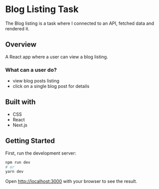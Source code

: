 # Blog Listing Task

The Blog listing is a task where I connected to an API, fetched data and rendered it.

## Overview

A React app where a user can view a blog listing.

### What can a user do?

-   view blog posts listing
-   click on a single blog post for details

## Built with

-   CSS
-   React
-   Next.js

## Getting Started

First, run the development server:

```bash
npm run dev
# or
yarn dev
```

Open [http://localhost:3000](http://localhost:3000) with your browser to see the result.
